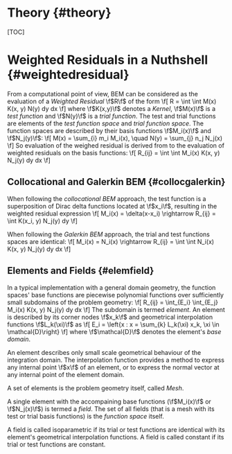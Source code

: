 Theory {#theory}
======

[TOC]

Weighted Residuals in a Nuthshell {#weightedresidual}
=================================

From a computational point of view, BEM can be considered as the evaluation of a _Weighted Residual_ \f$R\f$ of the form
\f[ R = \int \int M(x) K(x, y) N(y) dy dx \f]
where \f$K(x,y)\f$ denotes a _Kernel_, \f$M(x)\f$ is a _test function_ and \f$N(y)\f$  is a _trial function_.
The test and trial functions are elements of the _test function space_ and _trial function space_. The function spaces are described by their basis functions \f$M_i(x)\f$ and \f$N_j(y)\f$:
\f[ M(x) = \sum_{i} m_i M_i(x), \quad N(y) = \sum_{j} n_j N_j(x) \f]
So evaluation of the weighed residual is derived from to the evaluation of weighted residuals on the basis functions:
\f[ R_{ij} = \int \int M_i(x) K(x, y) N_j(y) dy dx \f]


Collocational and Galerkin BEM {#collocgalerkin}
------------------------------

When following the _collocational BEM_ approach, the test function is a superposition of Dirac delta functions located at \f$x_i\f$, resulting in the weighted residual expression
\f[ M_i(x) = \delta(x-x_i) \rightarrow R_{ij} = \int K(x_i, y) N_j(y) dy \f]

When following the _Galerkin BEM_ approach, the trial and test functions spaces are identical:
\f[ M_i(x) = N_i(x) \rightarrow R_{ij} = \int \int N_i(x) K(x, y) N_j(y) dy dx \f]


Elements and Fields {#elemfield}
-------------------

In a typical implementation with a general domain geometry, the function spaces' base functions are piecewise polynomial functions over sufficiently small subdomains of the problem geometry:
\f[ R_{ij} = \int_{E_i} \int_{E_j} M_i(x) K(x, y) N_j(y) dy dx \f]
The subdomain is termed _element_. An element is described by its corner nodes \f$x_k\f$ and geometrical interpolation functions \f$L_k(\xi)\f$ as
\f[ E_i = \left\{x : x = \sum_{k} L_k(\xi) x_k, \xi \in \mathcal{D}\right\} \f]
where \f$\mathcal{D}\f$ denotes the element's _base domain_.

An element describes only small scale geometrical behaviour of the integration domain. The interpolation function provides a method to express any internal point \f$x\f$ of an element, or to express the normal vector at any internal point of the element domain.

A set of elements is the problem geometry itself, called _Mesh_.

A single element with the accompaining base functions (\f$M_i(x)\f$ or \f$N_j(x)\f$) is termed a _field_. The set of all fields (that is a mesh with its test or trial basis functions) is the _function space_ itself.

A field is called isoparametric if its trial or test functions are identical with its element's geometrical interpolation functions. A field is called constant if its trial or test functions are constant.

